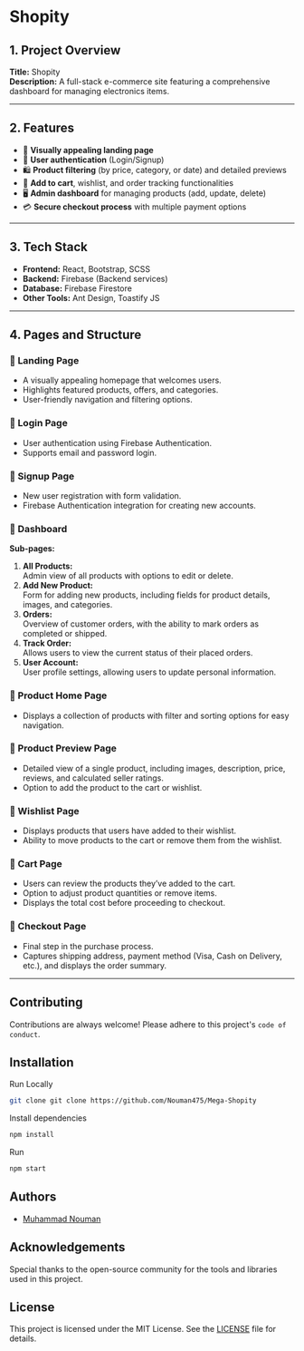 # Shopity

## 1. Project Overview
**Title:** Shopity  
**Description:** A full-stack e-commerce site featuring a comprehensive dashboard for managing electronics items.

---

## 2. Features
- 🎨 **Visually appealing landing page**
- 🔐 **User authentication** (Login/Signup)
- 🛍️ **Product filtering** (by price, category, or date) and detailed previews
- 🛒 **Add to cart**, wishlist, and order tracking functionalities
- 🖥️ **Admin dashboard** for managing products (add, update, delete)
- 💳 **Secure checkout process** with multiple payment options

---

## 3. Tech Stack
- **Frontend:** React, Bootstrap, SCSS
- **Backend:** Firebase (Backend services)
- **Database:** Firebase Firestore
- **Other Tools:** Ant Design, Toastify JS

---

## 4. Pages and Structure

### 🔹 Landing Page
- A visually appealing homepage that welcomes users.
- Highlights featured products, offers, and categories.
- User-friendly navigation and filtering options.

### 🔹 Login Page
- User authentication using Firebase Authentication.
- Supports email and password login.

### 🔹 Signup Page
- New user registration with form validation.
- Firebase Authentication integration for creating new accounts.

### 🔹 Dashboard
**Sub-pages:**
1. **All Products:**  
   Admin view of all products with options to edit or delete.
2. **Add New Product:**  
   Form for adding new products, including fields for product details, images, and categories.
3. **Orders:**  
   Overview of customer orders, with the ability to mark orders as completed or shipped.
4. **Track Order:**  
   Allows users to view the current status of their placed orders.
5. **User Account:**  
   User profile settings, allowing users to update personal information.

### 🔹 Product Home Page
- Displays a collection of products with filter and sorting options for easy navigation.

### 🔹 Product Preview Page
- Detailed view of a single product, including images, description, price, reviews, and calculated seller ratings.
- Option to add the product to the cart or wishlist.

### 🔹 Wishlist Page
- Displays products that users have added to their wishlist.
- Ability to move products to the cart or remove them from the wishlist.

### 🔹 Cart Page
- Users can review the products they’ve added to the cart.
- Option to adjust product quantities or remove items.
- Displays the total cost before proceeding to checkout.

### 🔹 Checkout Page
- Final step in the purchase process.
- Captures shipping address, payment method (Visa, Cash on Delivery, etc.), and displays the order summary.

---
## Contributing

Contributions are always welcome!
Please adhere to this project's `code of conduct`.


## Installation

Run Locally
```bash
git clone git clone https://github.com/Nouman475/Mega-Shopity
```
Install dependencies

```bash
npm install
```
  Run 

```bash
npm start
```
## Authors

- [Muhammad Nouman](https://github.com/Nouman475)


## Acknowledgements
Special thanks to the open-source community for the tools and libraries used in this project.
## License

This project is licensed under the MIT License. See the [LICENSE](LICENSE) file for details.


